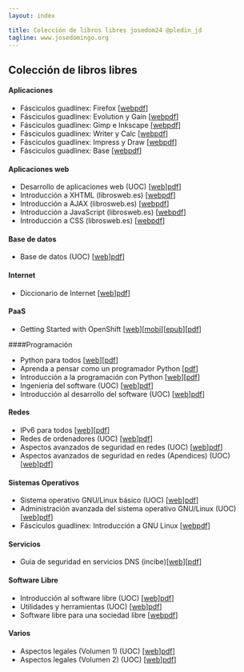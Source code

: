 ```yaml
---
layout: index

title: Colección de libros libres josedom24 @pledin_jd
tagline: www.josedomingo.org
---
```

## Colección de libros libres

#### Aplicaciones 

* Fásciculos guadlinex: Firefox [[web](http://www.guadalinex.org/mas-programas/descargas/documentos-de-guadalinex/fasciculos)[pdf](https://dl.dropboxusercontent.com/u/620873/Libros/Aplicaciones/2-Firefox.pdf)]
* Fásciculos guadlinex: Evolution y Gain [[web](http://www.guadalinex.org/mas-programas/descargas/documentos-de-guadalinex/fasciculos)[pdf](https://dl.dropboxusercontent.com/u/620873/Libros/Aplicaciones/3-Evolution_y_Gaim.pdf)]
* Fásciculos guadlinex: Gimp e Inkscape [[web](http://www.guadalinex.org/mas-programas/descargas/documentos-de-guadalinex/fasciculos)[pdf](https://dl.dropboxusercontent.com/u/620873/Libros/Aplicaciones/4-Gimp_e_Inkscape.pdf)]
* Fásciculos guadlinex: Writer y Calc [[web](http://www.guadalinex.org/mas-programas/descargas/documentos-de-guadalinex/fasciculos)[pdf](https://dl.dropboxusercontent.com/u/620873/Libros/Aplicaciones/5-Writer_y_Calc.pdf)]
* Fásciculos guadlinex: Impress y Draw [[web](http://www.guadalinex.org/mas-programas/descargas/documentos-de-guadalinex/fasciculos)[pdf](https://dl.dropboxusercontent.com/u/620873/Libros/Aplicaciones/6-Impress_y_Draw.pdf)]
* Fásciculos guadlinex: Base [[web](http://www.guadalinex.org/mas-programas/descargas/documentos-de-guadalinex/fasciculos)[pdf](https://dl.dropboxusercontent.com/u/620873/Libros/Aplicaciones/7-Base.pdf)]

#### Aplicaciones web

* Desarrollo de aplicaciones web (UOC) [[web](http://openaccess.uoc.edu/webapps/o2/handle/10609/33?locale=es)][pdf](https://dl.dropboxusercontent.com/u/620873/Libros/Aplicaciones%20Web/desarrollo%20de%20aplicaciones%20web.pdf)]
* Introducción a XHTML (librosweb.es) [[web](http://www.librosweb.es/xhtml/index.html)[pdf](https://dl.dropboxusercontent.com/u/620873/Libros/Aplicaciones%20Web/introduccion_a_xhtml.pdf)]
* Introducción a AJAX (librosweb.es) [[web](http://www.librosweb.es/ajax/index.html)[pdf](https://dl.dropboxusercontent.com/u/620873/Libros/Aplicaciones%20Web/introduccion_ajax.pdf)]
* Introducción a JavaScript (librosweb.es) [[web](http://www.librosweb.es/javascript/index.html)[pdf](https://dl.dropboxusercontent.com/u/620873/Libros/Aplicaciones%20Web/introduccion_javascript.pdf)]
* Introducción a CSS (librosweb.es) [[web](http://www.librosweb.es/css/index.html)[pdf](https://dl.dropboxusercontent.com/u/620873/Libros/Aplicaciones%20Web/introduccion_css.pdf)]


#### Base de datos

* Base de datos (UOC) [[web](http://openaccess.uoc.edu/webapps/o2/handle/10609/33?locale=es)][pdf](https://dl.dropboxusercontent.com/u/620873/Libros/Base%20de%20Datos/basededatos.pdf)]


#### Internet

* Diccionario de Internet [[web](http://www.jorgeontalba.es/diccionario-de-internet.htm)][pdf](https://dl.dropboxusercontent.com/u/620873/Libros/Internet/diccionario-de-internet-jorge-ontalba.pdf)]

#### PaaS

* Getting Started with OpenShift [[web](https://blog.openshift.com/announcing-a-new-book-getting-started-with-openshift-a-guide-for-impatient-beginners/)][[mobi](https://dl.dropboxusercontent.com/u/620873/Libros/PaaS/Getting_Started_with_OpenShift_eBook/Getting_Started_with_OpenShift.mobi)][[epub](https://dl.dropboxusercontent.com/u/620873/Libros/PaaS/Getting_Started_with_OpenShift_eBook/Getting_Started_with_OpenShift.epub)][[pdf](https://dl.dropboxusercontent.com/u/620873/Libros/PaaS/Getting_Started_with_OpenShift_eBook/Getting_Started_with_OpenShift.pdf)]

####Programación

* Python para todos [[web](http://mundogeek.net/tutorial-python/)][[pdf](https://dl.dropboxusercontent.com/u/620873/Libros/Programaci%C3%B3n/Python%20para%20todos.pdf)]
* Aprenda a pensar como un programador Python [[pdf](https://dl.dropboxusercontent.com/u/620873/Libros/Programaci%C3%B3n/aprenda-a-pensar-como-un-programador-con-python.pdf)]
* Introducción a la programación con Python [[web](http://repositori.uji.es/xmlui/handle/10234/24305)][[pdf](https://dl.dropboxusercontent.com/u/620873/Libros/Programaci%C3%B3n/ippython.pdf)]
* Ingeniería del software (UOC) [[web](http://openaccess.uoc.edu/webapps/o2/handle/10609/33?locale=es)][pdf](https://dl.dropboxusercontent.com/u/620873/Libros/Programaci%C3%B3n/ingenieria.pdf)]
* Introducción al desarrollo del software (UOC) [[web](http://openaccess.uoc.edu/webapps/o2/handle/10609/33?locale=es)][pdf](https://dl.dropboxusercontent.com/u/620873/Libros/Programaci%C3%B3n/desarrollo.pdf)]


#### Redes

* IPv6 para todos [[web](http://www.isoc.org.ar/)][[pdf](https://dl.dropboxusercontent.com/u/620873/Libros/Redes/ipv6ParaTodos.pdf)]
* Redes de ordenadores (UOC) [[web](http://openaccess.uoc.edu/webapps/o2/handle/10609/33?locale=es)][pdf](https://dl.dropboxusercontent.com/u/620873/Libros/Redes/redes.pdf)]
* Aspectos avanzados de seguridad en redes (UOC) [[web](http://openaccess.uoc.edu/webapps/o2/handle/10609/33?locale=es)][pdf](https://dl.dropboxusercontent.com/u/620873/Libros/Redes/aspectos_avanzados_en_seguridad_en_redes_modulos.pdf)]
* Aspectos avanzados de seguridad en redes (Apendices) (UOC) [[web](http://openaccess.uoc.edu/webapps/o2/handle/10609/33?locale=es)][pdf](https://dl.dropboxusercontent.com/u/620873/Libros/Redes/spectos_avanzados_en_seguridad_en_redes_apendice.pdf)]

#### Sistemas Operativos

* Sistema operativo GNU/Linux básico (UOC) [[web](http://openaccess.uoc.edu/webapps/o2/handle/10609/33?locale=es)][pdf](https://dl.dropboxusercontent.com/u/620873/Libros/Sistemas%20Operativos/linux%20basico.pdf)]
* Administración avanzada del sistema operativo GNU/Linux (UOC) [[web](http://openaccess.uoc.edu/webapps/o2/handle/10609/33?locale=es)][pdf](https://dl.dropboxusercontent.com/u/620873/Libros/Sistemas%20Operativos/linux%20avanzado.pdf)]
* Fásciculos guadlinex: Introducción a GNU Linux [[web](http://www.guadalinex.org/mas-programas/descargas/documentos-de-guadalinex/fasciculos)[pdf](https://dl.dropboxusercontent.com/u/620873/Libros/Sistemas%20Operativos/1-Introduccion_a_GnuLinux.pdf)]

#### Servicios

* Guia de seguridad en servicios DNS (incibe)[[web](https://www.incibe.es/blogs/post/Seguridad/BlogSeguridad/Articulo_y_comentarios/GUIA_DNS)][[pdf](https://dl.dropboxusercontent.com/u/620873/Libros/Servicios/guia_de_seguridad_en_servicios_dns.pdf)]

#### Software Libre

* Introducción al software libre (UOC) [[web](http://openaccess.uoc.edu/webapps/o2/handle/10609/33?locale=es)][pdf](https://dl.dropboxusercontent.com/u/620873/Libros/Software%20Libre/software%20libre.pdf)]
* Utilidades y herramientas (UOC) [[web](http://openaccess.uoc.edu/webapps/o2/handle/10609/33?locale=es)][pdf](https://dl.dropboxusercontent.com/u/620873/Libros/Software%20Libre/utilidades%20y%20herramientas.pdf)]
* Software libre para una sociedad libre [[web](http://biblioweb.sindominio.net/pensamiento/softlibre/)[pdf](https://dl.dropboxusercontent.com/u/620873/Libros/Software%20Libre/softlibre.pdf)]

#### Varios

* Aspectos legales (Volumen 1) (UOC) [[web](http://openaccess.uoc.edu/webapps/o2/handle/10609/33?locale=es)][pdf](https://dl.dropboxusercontent.com/u/620873/Libros/Varios/legal1.pdf)]
* Aspectos legales (Volumen 2) (UOC) [[web](http://openaccess.uoc.edu/webapps/o2/handle/10609/33?locale=es)][pdf](https://dl.dropboxusercontent.com/u/620873/Libros/Varios/legal2.pdf)]


